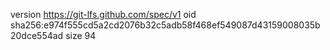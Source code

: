 version https://git-lfs.github.com/spec/v1
oid sha256:e974f555cd5a2cd2076b32c5adb58f468ef549087d43159008035b20dce554ad
size 94

